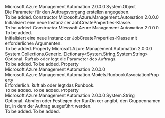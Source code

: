 <Type Name="JobCreateProperties" FullName="Microsoft.Azure.Management.Automation.Models.JobCreateProperties">
  <TypeSignature Language="C#" Value="public class JobCreateProperties" />
  <TypeSignature Language="ILAsm" Value=".class public auto ansi beforefieldinit JobCreateProperties extends System.Object" />
  <TypeSignature Language="DocId" Value="T:Microsoft.Azure.Management.Automation.Models.JobCreateProperties" />
  <TypeSignature Language="VB.NET" Value="Public Class JobCreateProperties" />
  <TypeSignature Language="F#" Value="type JobCreateProperties = class" />
  <AssemblyInfo>
    <AssemblyName>Microsoft.Azure.Management.Automation</AssemblyName>
    <AssemblyVersion>2.0.0.0</AssemblyVersion>
  </AssemblyInfo>
  <Base>
    <BaseTypeName>System.Object</BaseTypeName>
  </Base>
  <Interfaces />
  <Docs>
    <summary>
            Die Parameter für den Auftragsvorgang erstellen angegeben.
            </summary>
    <remarks>To be added.</remarks>
  </Docs>
  <Members>
    <Member MemberName=".ctor">
      <MemberSignature Language="C#" Value="public JobCreateProperties ();" />
      <MemberSignature Language="ILAsm" Value=".method public hidebysig specialname rtspecialname instance void .ctor() cil managed" />
      <MemberSignature Language="DocId" Value="M:Microsoft.Azure.Management.Automation.Models.JobCreateProperties.#ctor" />
      <MemberSignature Language="VB.NET" Value="Public Sub New ()" />
      <MemberType>Constructor</MemberType>
      <AssemblyInfo>
        <AssemblyName>Microsoft.Azure.Management.Automation</AssemblyName>
        <AssemblyVersion>2.0.0.0</AssemblyVersion>
      </AssemblyInfo>
      <Parameters />
      <Docs>
        <summary>
            Initialisiert eine neue Instanz der JobCreateProperties-Klasse.
            </summary>
        <remarks>To be added.</remarks>
      </Docs>
    </Member>
    <Member MemberName=".ctor">
      <MemberSignature Language="C#" Value="public JobCreateProperties (Microsoft.Azure.Management.Automation.Models.RunbookAssociationProperty runbook);" />
      <MemberSignature Language="ILAsm" Value=".method public hidebysig specialname rtspecialname instance void .ctor(class Microsoft.Azure.Management.Automation.Models.RunbookAssociationProperty runbook) cil managed" />
      <MemberSignature Language="DocId" Value="M:Microsoft.Azure.Management.Automation.Models.JobCreateProperties.#ctor(Microsoft.Azure.Management.Automation.Models.RunbookAssociationProperty)" />
      <MemberSignature Language="VB.NET" Value="Public Sub New (runbook As RunbookAssociationProperty)" />
      <MemberSignature Language="F#" Value="new Microsoft.Azure.Management.Automation.Models.JobCreateProperties : Microsoft.Azure.Management.Automation.Models.RunbookAssociationProperty -&gt; Microsoft.Azure.Management.Automation.Models.JobCreateProperties" Usage="new Microsoft.Azure.Management.Automation.Models.JobCreateProperties runbook" />
      <MemberType>Constructor</MemberType>
      <AssemblyInfo>
        <AssemblyName>Microsoft.Azure.Management.Automation</AssemblyName>
        <AssemblyVersion>2.0.0.0</AssemblyVersion>
      </AssemblyInfo>
      <Parameters>
        <Parameter Name="runbook" Type="Microsoft.Azure.Management.Automation.Models.RunbookAssociationProperty" />
      </Parameters>
      <Docs>
        <param name="runbook">To be added.</param>
        <summary>
            Initialisiert eine neue Instanz der JobCreateProperties-Klasse mit erforderlichen Argumenten.
            </summary>
        <remarks>To be added.</remarks>
      </Docs>
    </Member>
    <Member MemberName="Parameters">
      <MemberSignature Language="C#" Value="public System.Collections.Generic.IDictionary&lt;string,string&gt; Parameters { get; set; }" />
      <MemberSignature Language="ILAsm" Value=".property instance class System.Collections.Generic.IDictionary`2&lt;string, string&gt; Parameters" />
      <MemberSignature Language="DocId" Value="P:Microsoft.Azure.Management.Automation.Models.JobCreateProperties.Parameters" />
      <MemberSignature Language="VB.NET" Value="Public Property Parameters As IDictionary(Of String, String)" />
      <MemberSignature Language="F#" Value="member this.Parameters : System.Collections.Generic.IDictionary&lt;string, string&gt; with get, set" Usage="Microsoft.Azure.Management.Automation.Models.JobCreateProperties.Parameters" />
      <MemberType>Property</MemberType>
      <AssemblyInfo>
        <AssemblyName>Microsoft.Azure.Management.Automation</AssemblyName>
        <AssemblyVersion>2.0.0.0</AssemblyVersion>
      </AssemblyInfo>
      <ReturnValue>
        <ReturnType>System.Collections.Generic.IDictionary&lt;System.String,System.String&gt;</ReturnType>
      </ReturnValue>
      <Docs>
        <summary>
            Optional. Ruft ab oder legt die Parameter des Auftrags.
            </summary>
        <value>To be added.</value>
        <remarks>To be added.</remarks>
      </Docs>
    </Member>
    <Member MemberName="Runbook">
      <MemberSignature Language="C#" Value="public Microsoft.Azure.Management.Automation.Models.RunbookAssociationProperty Runbook { get; set; }" />
      <MemberSignature Language="ILAsm" Value=".property instance class Microsoft.Azure.Management.Automation.Models.RunbookAssociationProperty Runbook" />
      <MemberSignature Language="DocId" Value="P:Microsoft.Azure.Management.Automation.Models.JobCreateProperties.Runbook" />
      <MemberSignature Language="VB.NET" Value="Public Property Runbook As RunbookAssociationProperty" />
      <MemberSignature Language="F#" Value="member this.Runbook : Microsoft.Azure.Management.Automation.Models.RunbookAssociationProperty with get, set" Usage="Microsoft.Azure.Management.Automation.Models.JobCreateProperties.Runbook" />
      <MemberType>Property</MemberType>
      <AssemblyInfo>
        <AssemblyName>Microsoft.Azure.Management.Automation</AssemblyName>
        <AssemblyVersion>2.0.0.0</AssemblyVersion>
      </AssemblyInfo>
      <ReturnValue>
        <ReturnType>Microsoft.Azure.Management.Automation.Models.RunbookAssociationProperty</ReturnType>
      </ReturnValue>
      <Docs>
        <summary>
            Erforderlich. Ruft ab oder legt das Runbook.
            </summary>
        <value>To be added.</value>
        <remarks>To be added.</remarks>
      </Docs>
    </Member>
    <Member MemberName="RunOn">
      <MemberSignature Language="C#" Value="public string RunOn { get; set; }" />
      <MemberSignature Language="ILAsm" Value=".property instance string RunOn" />
      <MemberSignature Language="DocId" Value="P:Microsoft.Azure.Management.Automation.Models.JobCreateProperties.RunOn" />
      <MemberSignature Language="VB.NET" Value="Public Property RunOn As String" />
      <MemberSignature Language="F#" Value="member this.RunOn : string with get, set" Usage="Microsoft.Azure.Management.Automation.Models.JobCreateProperties.RunOn" />
      <MemberType>Property</MemberType>
      <AssemblyInfo>
        <AssemblyName>Microsoft.Azure.Management.Automation</AssemblyName>
        <AssemblyVersion>2.0.0.0</AssemblyVersion>
      </AssemblyInfo>
      <ReturnValue>
        <ReturnType>System.String</ReturnType>
      </ReturnValue>
      <Docs>
        <summary>
            Optional. Abrufen oder Festlegen der RunOn der angibt, den Gruppennamen ist, in dem der Auftrag ausgeführt werden.
            </summary>
        <value>To be added.</value>
        <remarks>To be added.</remarks>
      </Docs>
    </Member>
  </Members>
</Type>